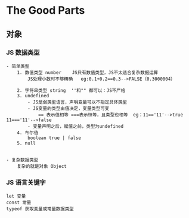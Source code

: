 # The Good Parts

##  对象

### JS 数据类型
    - 简单类型
        1. 数值类型 number    JS只有数值类型，JS不太适合复杂数据运算
            JS处理小数时不够精确   eg:0.1+0.2==0.3-->FALSE（0.3000004）

        2. 字符串类型 string  ''和"" 都可以：JS不严格
        3. undefined
            - JS是弱类型语言，声明变量可以不指定具体类型
            - JS变量的类型由值决定，变量类型可变
                == 表示值相等 ===表示恒等，且类型也相等  eg：11=='11'-->true   11==='11'-->false
            - 变量声明之后，赋值之前，类型为undefined
        4. 布尔值 
            boolean true | false
        5. null


    - 复杂数据类型
        复杂的就是对象 Object  

### JS 语言关键字
    let 变量
    const 常量
    typeof 获取变量或常量数据类型